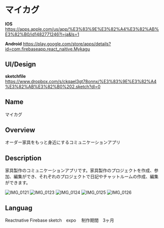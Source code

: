 # マイカグ

**IOS**
https://apps.apple.com/us/app/%E3%83%9E%E3%82%A4%E3%82%AB%E3%82%B0/id1482771246?l=ja&ls=1

**Android**
https://play.google.com/store/apps/details?id=com.firebaseapp.react_naitive.Mykagu

##  UI/Design
**sketchfile**
https://www.dropbox.com/s/ckqael3gt78onnx/%E3%83%9E%E3%82%A4%E3%82%AB%E3%82%B0%202.sketch?dl=0

## Name
マイカグ

## Overview

オーダー家具をもっと身近にするコミュニケーションアプリ

## Description

家具製作のコミュニケーションアプリです。家具製作のプロジェクトを作成、参加、編集ができ、それぞれのプロジェクトで日記やチャットルームの作成、編集ができます。



![IMG_0121](https://user-images.githubusercontent.com/46349073/66713516-c97a3080-ede6-11e9-94df-3d8460d4720e.jpg)
![IMG_0123](https://user-images.githubusercontent.com/46349073/66713509-c8e19a00-ede6-11e9-901f-4dbf6f67f76b.jpg)
![IMG_0124](https://user-images.githubusercontent.com/46349073/66713511-c8e19a00-ede6-11e9-8010-7559df324859.jpg)
![IMG_0125](https://user-images.githubusercontent.com/46349073/66713512-c8e19a00-ede6-11e9-884e-754c2ea38a24.jpg)
![IMG_0126](https://user-images.githubusercontent.com/46349073/66713514-c97a3080-ede6-11e9-9759-69044b29ac15.jpg)

## Languag
Reactnative Firebase sketch　expo 　制作期間　3ヶ月


